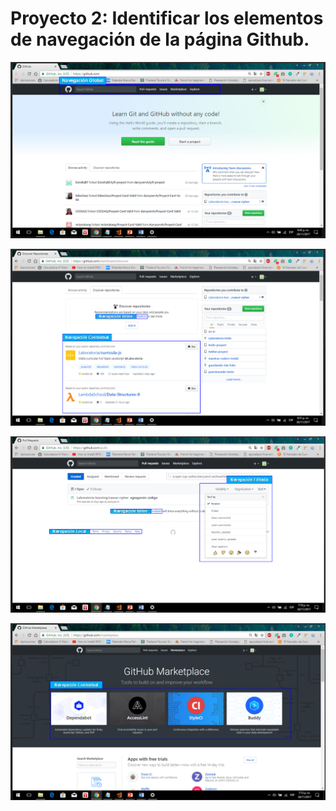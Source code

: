 # Proyecto 2: Identificar los elementos de navegación de la página Github.

![imagen1](../assets/images/github/imagen1.png)

![imagen1](../assets/images/github/imagen2.png)

![imagen1](../assets/images/github/imagen3.png)

![imagen1](../assets/images/github/imagen4.png)
